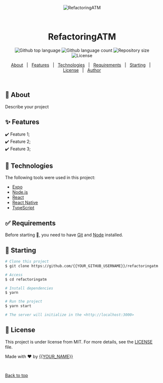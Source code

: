 <div align="center" id="top"> 
  <img src="./.github/app.gif" alt="RefactoringATM" />

  &#xa0;

  <!-- <a href="https://refactoringatm.netlify.app">Demo</a> -->
</div>

<h1 align="center">RefactoringATM</h1>

<p align="center">
  <img alt="Github top language" src="https://img.shields.io/github/languages/top/{{YOUR_GITHUB_USERNAME}}/refactoringatm?color=56BEB8">

  <img alt="Github language count" src="https://img.shields.io/github/languages/count/{{YOUR_GITHUB_USERNAME}}/refactoringatm?color=56BEB8">

  <img alt="Repository size" src="https://img.shields.io/github/repo-size/{{YOUR_GITHUB_USERNAME}}/refactoringatm?color=56BEB8">

  <img alt="License" src="https://img.shields.io/github/license/{{YOUR_GITHUB_USERNAME}}/refactoringatm?color=56BEB8">

  <!-- <img alt="Github issues" src="https://img.shields.io/github/issues/{{YOUR_GITHUB_USERNAME}}/refactoringatm?color=56BEB8" /> -->

  <!-- <img alt="Github forks" src="https://img.shields.io/github/forks/{{YOUR_GITHUB_USERNAME}}/refactoringatm?color=56BEB8" /> -->

  <!-- <img alt="Github stars" src="https://img.shields.io/github/stars/{{YOUR_GITHUB_USERNAME}}/refactoringatm?color=56BEB8" /> -->
</p>

<!-- Status -->

<!-- <h4 align="center"> 
	🚧  RefactoringATM 🚀 Under construction...  🚧
</h4> 

<hr> -->

<p align="center">
  <a href="#dart-about">About</a> &#xa0; | &#xa0; 
  <a href="#sparkles-features">Features</a> &#xa0; | &#xa0;
  <a href="#rocket-technologies">Technologies</a> &#xa0; | &#xa0;
  <a href="#white_check_mark-requirements">Requirements</a> &#xa0; | &#xa0;
  <a href="#checkered_flag-starting">Starting</a> &#xa0; | &#xa0;
  <a href="#memo-license">License</a> &#xa0; | &#xa0;
  <a href="https://github.com/{{YOUR_GITHUB_USERNAME}}" target="_blank">Author</a>
</p>

<br>

## :dart: About ##

Describe your project

## :sparkles: Features ##

:heavy_check_mark: Feature 1;\
:heavy_check_mark: Feature 2;\
:heavy_check_mark: Feature 3;

## :rocket: Technologies ##

The following tools were used in this project:

- [Expo](https://expo.io/)
- [Node.js](https://nodejs.org/en/)
- [React](https://pt-br.reactjs.org/)
- [React Native](https://reactnative.dev/)
- [TypeScript](https://www.typescriptlang.org/)

## :white_check_mark: Requirements ##

Before starting :checkered_flag:, you need to have [Git](https://git-scm.com) and [Node](https://nodejs.org/en/) installed.

## :checkered_flag: Starting ##

```bash
# Clone this project
$ git clone https://github.com/{{YOUR_GITHUB_USERNAME}}/refactoringatm

# Access
$ cd refactoringatm

# Install dependencies
$ yarn

# Run the project
$ yarn start

# The server will initialize in the <http://localhost:3000>
```

## :memo: License ##

This project is under license from MIT. For more details, see the [LICENSE](LICENSE.md) file.


Made with :heart: by <a href="https://github.com/{{YOUR_GITHUB_USERNAME}}" target="_blank">{{YOUR_NAME}}</a>

&#xa0;

<a href="#top">Back to top</a>
